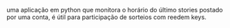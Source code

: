 uma aplicação em python que monitora o horário do último stories postado por uma conta, é útil para participação de sorteios com reedem keys.
